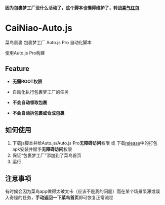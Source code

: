 **因为包裹梦工厂没什么活动了，这个脚本也懒得维护了，转战[喜气红包](https://github.com/syhien/XiQi-Auto.js)**

# CaiNiao-Auto.js
菜鸟裹裹 包裹梦工厂 Auto.js Pro 自动化脚本

使用Auto.js Pro构建

## Feature

- **无需ROOT权限**

- 自动化执行包裹梦工厂的任务
- **不会自动领取包裹**
- **不会自动拆包裹或合成包裹**

## 如何使用

1. 下载js脚本并给Auto.js/Auto.js Pro**无障碍访问**权限 或 下载[release](https://github.com/syhien/CaiNiao-Auto.js/releases/latest)中的打包apk安装并赋予**无障碍访问**权限
2. 保证“包裹梦工厂”添加到了菜鸟首页
3. 运行

## 注意事项

有时候会因为菜鸟app做得太破太卡（应该不是我的问题）而在某个场景呆滞或误入奇怪的任务，**手动返回一下菜鸟首页**即可恢复正常流程

